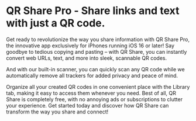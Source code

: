 # QR Share Pro - Share links and text with just a QR code.

Get ready to revolutionize the way you share information with QR Share Pro, the innovative app exclusively for iPhones running iOS 16 or later! Say goodbye to tedious copying and pasting – with QR Share, you can instantly convert web URLs, text, and more into sleek, scannable QR codes.

And with our built-in scanner, you can quickly scan any QR code while we automatically remove all trackers for added privacy and peace of mind.

Organize all your created QR codes in one convenient place with the Library tab, making it easy to access them whenever you need. Best of all, QR Share is completely free, with no annoying ads or subscriptions to clutter your experience. Get started today and discover how QR Share can transform the way you share and connect!
